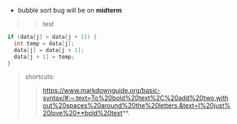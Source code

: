 - bubble sort bug will be on **midterm**
> > test

```java
if (data[j] > data[j + 1]) {
  int temp = data[j];
  data[j] = data[j + 1];
  data[j + 1] = temp;
}
```

> shortcuts: 
> > https://www.markdownguide.org/basic-syntax/#:~:text=To%20bold%20text%2C%20add%20two,without%20spaces%20around%20the%20letters.&text=I%20just%20love%20**bold%20text**.
